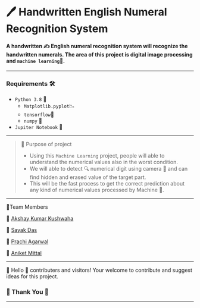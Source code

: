 # 🖊 Handwritten English Numeral Recognition System 
#### A handwritten ✍ English numeral recognition system will recognize the handwritten numerals. The area of this project is digital image processing and `machine learning`🎇. 
---
### Requirements 🛠
  * `Python 3.8` 🐍 
    * `Matplotlib.pyplot`📉
    * `tensorflow`🔆
    * `numpy` 🔢
  * `Jupiter Notebook` 📝
  
---
> 📌 Purpose of project 
> * Using this `Machine Learning` project, people will able to understand the numerical values also in the worst condition. 
> * We will able to detect 🔍 numerical digit using camera 📸 and can find hidden and erased value of the target part.
> * This will be the fast process to get the correct prediction about any kind of numerical values processed by Machine 🧠.
---
🥨Team Members

📍 [Akshay Kumar Kushwaha](https://github.com/xiakshay)

📍 [Sayak Das](https://github.com/sayak007das)

📍 [Prachi Agarwal](https://github.com/Prachi-16-max)

📍 [Aniket Mittal](https://github.com/Prachi-16-max)

---
🎈 Hello 👋 contributers and visitors! Your welcome to contribute and suggest ideas for this project. 

### 🙏 Thank You 🙏

---

